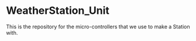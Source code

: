 # WeatherStation_Unit
This is the repository for the micro-controllers that we use to make a Station with.
